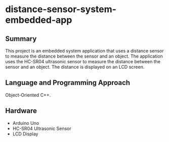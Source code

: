 # distance-sensor-system-embedded-app

## Summary
This project is an embedded system application that uses a distance sensor to measure the distance between the sensor and an object. The application uses the HC-SR04 ultrasonic sensor to measure the distance between the sensor and an object. The distance is displayed on an LCD screen.
## Language and Programming Approach
Object-Oriented C++.

## Hardware
- Arduino Uno
- HC-SR04 Ultrasonic Sensor
- LCD Display

